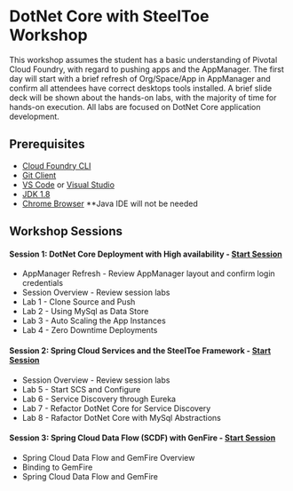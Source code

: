# DotNet Core with SteelToe Workshop
This workshop assumes the student has a basic understanding of Pivotal Cloud Foundry, with regard to pushing apps and the AppManager. The first day will start with a brief refresh of Org/Space/App in AppManager and confirm all attendees have correct desktops tools installed. A brief slide deck will be shown about the hands-on labs, with the majority of time for hands-on execution. All labs are focused on DotNet Core application development.

## Prerequisites
- [Cloud Foundry CLI](https://github.com/cloudfoundry/cli/releases)
- [Git Client](https://git-scm.com/downloads)
- [VS Code](https://code.visualstudio.com/download) or [Visual Studio](https://www.visualstudio.com/downloads/)
- [JDK 1.8](http://www.oracle.com/technetwork/java/javase/downloads/jdk8-downloads-2133151.html)
- [Chrome Browser](http://www.google.com/chrome)
**Java IDE will not be needed

## Workshop Sessions

#### Session 1: DotNet Core Deployment with High availability - [Start Session](Session-01/README.md)
  - AppManager Refresh - Review AppManager layout and confirm login credentials
  - Session Overview - Review session labs
  - Lab 1 - Clone Source and Push
  - Lab 2 - Using MySql as Data Store
  - Lab 3 - Auto Scaling the App Instances
  - Lab 4 - Zero Downtime Deployments

#### Session 2: Spring Cloud Services and the SteelToe Framework - [Start Session](Session-02/README.md)
  - Session Overview - Review session labs
  - Lab 5 - Start SCS and Configure
  - Lab 6 - Service Discovery through Eureka
  - Lab 7 - Refactor DotNet Core for Service Discovery
  - Lab 8 - Rafactor DotNet Core with MySql Abstractions

#### Session 3: Spring Cloud Data Flow (SCDF) with GenFire - [Start Session](Session-03/README.md)
  - Spring Cloud Data Flow and GemFire Overview
  - Binding to GemFire
  - Spring Cloud Data Flow and GemFire